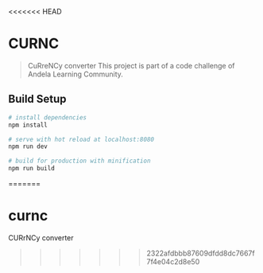 <<<<<<< HEAD
# CURNC

> CuRreNCy converter
> This project is part of a code challenge of Andela Learning Community.

## Build Setup

``` bash
# install dependencies
npm install

# serve with hot reload at localhost:8080
npm run dev

# build for production with minification
npm run build
```
=======
# curnc
CURrNCy converter
>>>>>>> 2322afdbbb87609dfdd8dc7667f7f4e04c2d8e50
